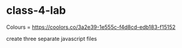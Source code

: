 # class-4-lab

Colours = https://coolors.co/3a2e39-1e555c-f4d8cd-edb183-f15152

create three separate javascript files